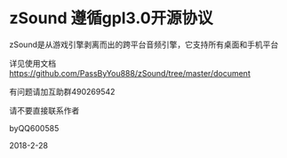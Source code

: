 # zSound 遵循gpl3.0开源协议

zSound是从游戏引擎剥离而出的跨平台音频引擎，它支持所有桌面和手机平台

详见使用文档 https://github.com/PassByYou888/zSound/tree/master/document

有问题请加互助群490269542

请不要直接联系作者


byQQ600585

2018-2-28
